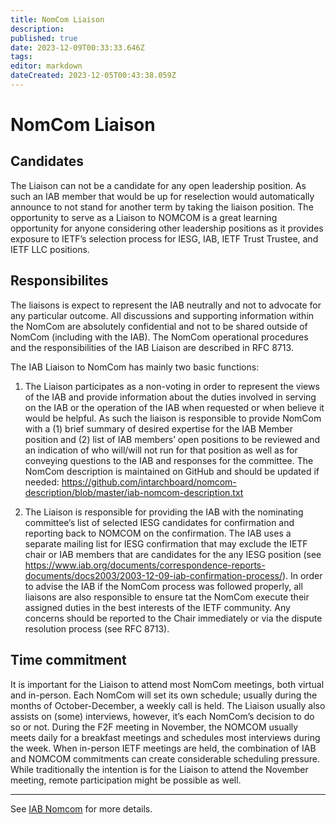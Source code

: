 ```yaml
---
title: NomCom Liaison
description: 
published: true
date: 2023-12-09T00:33:33.646Z
tags: 
editor: markdown
dateCreated: 2023-12-05T00:43:38.059Z
---
```


# NomCom Liaison
## Candidates 

The Liaison can not be a candidate for any open leadership position. As such an IAB member that would be up for reselection would automatically announce to not stand for another term by taking the liaison position. The opportunity to serve as a Liaison to NOMCOM is a great learning opportunity for anyone considering other leadership positions as it provides exposure to IETF’s selection process for IESG, IAB, IETF Trust Trustee, and IETF LLC positions.

## Responsibilites 

The liaisons is expect to represent the IAB neutrally and not to advocate for any particular outcome. All discussions and supporting information within the NomCom are absolutely confidential and not to be shared outside of NomCom (including with the IAB). The NomCom operational procedures and the responsibilities of the IAB Liaison are described in RFC 8713.

The IAB Liaison to NomCom has mainly two basic functions:

1. The Liaison participates as a non-voting in order to represent the views of the IAB and provide information about the duties involved in serving on the IAB or the operation of the IAB when requested or when believe it would be helpful. As such the liaison is responsible  to provide NomCom with a (1) brief summary of desired expertise for the IAB Member position and (2) list of IAB members’ open positions to be reviewed and an indication of who will/will not run for that position as well as for conveying questions to the IAB and responses for the committee. The NomCom description is maintained on GitHub and should be updated if needed: https://github.com/intarchboard/nomcom-description/blob/master/iab-nomcom-description.txt

2. The Liaison is responsible for providing the IAB with the nominating committee’s list of selected IESG candidates for confirmation and reporting back to NOMCOM on the confirmation. The IAB uses a separate mailing list for IESG confirmation that may exclude the IETF chair or IAB members that are candidates for the any IESG position (see https://www.iab.org/documents/correspondence-reports-documents/docs2003/2003-12-09-iab-confirmation-process/). In order to advise the IAB if the NomCom process was followed properly, all liaisons are also responsible to ensure tat the NomCom execute their assigned duties in the best interests of the IETF community. Any concerns should be reported to the Chair immediately or via the dispute resolution process (see RFC 8713). 

## Time commitment 

It is important for the Liaison to attend most NomCom meetings, both virtual and in-person. Each NomCom will set its own schedule; usually during the months of October-December, a weekly call is held. The Liaison usually also assists on (some) interviews, however, it’s each NomCom’s decision to do so or not. During the F2F meeting in November, the NOMCOM usually meets daily for a breakfast meetings and schedules most interviews during the week. When in-person IETF meetings are held, the combination of IAB and NOMCOM commitments can create considerable scheduling pressure. 
While traditionally the intention is for the Liaison to attend the November meeting, remote participation might be possible as well.

---

See [IAB Nomcom](/group/iab/IAB_Nomcom) for more details.